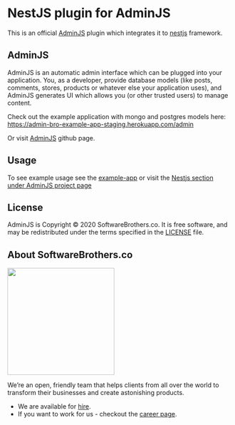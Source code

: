 # NestJS plugin for AdminJS

This is an official [AdminJS](https://github.com/SoftwareBrothers/adminjs) plugin which integrates it to [nestjs](https://nestjs.com) framework.

## AdminJS

AdminJS is an automatic admin interface which can be plugged into your application. You, as a developer, provide database models (like posts, comments, stores, products or whatever else your application uses), and AdminJS generates UI which allows you (or other trusted users) to manage content.

Check out the example application with mongo and postgres models here: https://admin-bro-example-app-staging.herokuapp.com/admin

Or visit [AdminJS](https://github.com/SoftwareBrothers/adminjs) github page.

## Usage

To see example usage see the [example-app](https://github.com/SoftwareBrothers/adminjs-nestjs/tree/master/example-app) or visit the [Nestjs section under AdminJS project page](https://softwarebrothers.github.io/adminjs-dev/module-adminjs-nest.html)

## License

AdminJS is Copyright © 2020 SoftwareBrothers.co. It is free software, and may be redistributed under the terms specified in the [LICENSE](LICENSE.md) file.

## About SoftwareBrothers.co

<img src="https://softwarebrothers.co/assets/images/software-brothers-logo-full.svg" width=240>

We’re an open, friendly team that helps clients from all over the world to transform their businesses and create astonishing products.

* We are available for [hire](https://softwarebrothers.co/contact).
* If you want to work for us - checkout the [career page](https://softwarebrothers.co/career).
